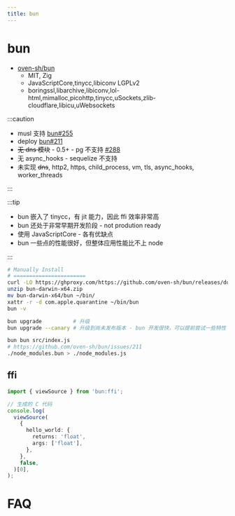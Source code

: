 ```yaml
---
title: bun
---
```


# bun

- [oven-sh/bun](https://github.com/oven-sh/bun)
  - MIT, Zig
  - JavaScriptCore,tinycc,libiconv LGPLv2
  - boringssl,libarchive,libiconv,lol-html,mimalloc,picohttp,tinycc,uSockets,zlib-cloudflare,libicu,uWebsockets


:::caution

- musl 支持 [bun#255](https://github.com/Jarred-Sumner/bun/issues/255)
- deploy [bun#211](https://github.com/Jarred-Sumner/bun/issues/211)
- ~~无 dns 模块~~ - 0.5+ - pg 不支持 [#288](https://github.com/oven-sh/bun/issues/288)
- 无 async_hooks - sequelize 不支持
- 未实现 ~~dns~~, http2, https, child_process, vm, tls, async_hooks, worker_threads

:::

:::tip

- bun 嵌入了 tinycc，有 jit 能力，因此 ffi 效率非常高
- bun 还处于非常早期开发阶段 - not prodution ready
- 使用 JavaScriptCore - 各有优缺点
- bun 一些点的性能很好，但整体应用性能比不上 node

:::

```bash
# Manually Install
# =======================
curl -LO https://ghproxy.com/https://github.com/oven-sh/bun/releases/download/bun-v0.4.0/bun-darwin-x64.zip
unzip bun-darwin-x64.zip
mv bun-darwin-x64/bun ~/bin/
xattr -r -d com.apple.quarantine ~/bin/bun
bun -v

bun upgrade          # 升级
bun upgrade --canary # 升级到尚未发布版本 - bun 开发很快，可以提前尝试一些特性
```

```bash
bun bun src/index.js
# https://github.com/oven-sh/bun/issues/211
./node_modules.bun > ./node_modules.js
```

## ffi

```ts
import { viewSource } from 'bun:ffi';

// 生成的 C 代码
console.log(
  viewSource(
    {
      hello_world: {
        returns: 'float',
        args: ['float'],
      },
    },
    false,
  )[0],
);
```

# FAQ
